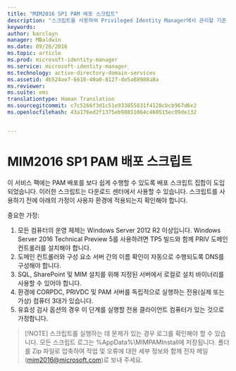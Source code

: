```yaml
---
title: "MIM2016 SP1 PAM 배포 스크립트"
description: "스크립트를 사용하여 Privileged Identity Manager에서 관리할 기존 또는 새 ID로 CORP 도메인을 준비합니다."
keywords: 
author: barclayn
manager: MBaldwin
ms.date: 09/26/2016
ms.topic: article
ms.prod: microsoft-identity-manager
ms.service: microsoft-identity-manager
ms.technology: active-directory-domain-services
ms.assetid: 4b524ae7-6610-40a0-8127-de5a08988a8a
ms.reviewer: 
ms.suite: ems
translationtype: Human Translation
ms.sourcegitcommit: c7c5266f3d1c51e933855031f4128cbcb967d6e2
ms.openlocfilehash: 43a176ed2f1375eb98851064c460515ec09de132


---
```


# MIM2016 SP1 PAM 배포 스크립트

이 서비스 팩에는 PAM 배포를 보다 쉽게 수행할 수 있도록 배포 스크립트 집합이 도입되었습니다. 이러한 스크립트는 다운로드 센터에서 사용할 수 있습니다. 스크립트를 사용하기 전에 아래의 가정이 사용자 환경에 적용되는지 확인해야 합니다.

중요한 가정:
1. 모든 컴퓨터의 운영 체제는 Windows Server 2012 R2 이상입니다. Windows Server 2016 Technical Preview 5를 사용하려면 TP5 빌드와 함께 PRIV 도메인 컨트롤러를 설치해야 합니다.
2. 도메인 컨트롤러와 구성 요소 서버 간의 이름 확인이 자동으로 수행되도록 DNS를 구성해야 합니다.
3. SQL, SharePoint 및 MIM 설치를 위해 지정된 서버에서 로컬로 설치 바이너리를 사용할 수 있어야 합니다.
4. 환경에 CORPDC, PRIVDC 및 PAM 서버를 독립적으로 실행하는 전용(실제 또는 가상) 컴퓨터 3대가 있습니다.
5. 유효성 검사 옵션의 경우 이 단계를 실행할 전용 클라이언트 컴퓨터가 있는 것으로 가정합니다.

>[!NOTE] 스크립트를 실행하는 데 문제가 있는 경우 로그를 확인해야 할 수 있습니다. 모든 스크립트 로그는 %AppData%\MIMPAMInstall에 저장됩니다. 폴더를 Zip 파일로 압축하여 작업 및 오류에 대한 세부 정보와 함께 전자 메일(mim2016@microsoft.com)로 보내 주세요.



<!--HONumber=Sep16_HO4-->



